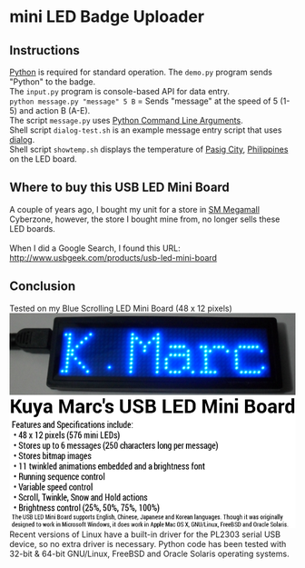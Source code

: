 # mini LED Badge Uploader
## Instructions
<a href="http://www.tutorialspoint.com/python/index.htm">Python</a> is required for standard operation.
The `demo.py` program sends "Python" to the badge.<br>
The `input.py` program is console-based API for data entry.<br>
`python message.py "message" 5 B` = Sends "message" at the speed of 5 (1-5) and action B (A-E).<br>
The script `message.py` uses <a href="http://www.tutorialspoint.com/python/python_command_line_arguments.htm">Python Command Line Arguments</a>.<br>
Shell script `dialog-test.sh` is an example message entry script that uses <a href="http://linux.die.net/man/1/dialog">dialog</a>.<br>
Shell script `showtemp.sh` displays the temperature of <a href="http://en.wikipedia.org/wiki/Pasig">Pasig City</a>, <a href="http://en.wikipedia.org/wiki/Philippines">Philippines</a> on the LED board.
## Where to buy this USB LED Mini Board
A couple of years ago, I bought my unit for a store in <a href="http://en.wikipedia.org/wiki/SM_Megamall">SM Megamall</a> Cyberzone, however, the store I bought mine from, no longer sells these LED boards.<br><br>
When I did a Google Search, I found this URL: http://www.usbgeek.com/products/usb-led-mini-board
## Conclusion
Tested on my Blue Scrolling LED Mini Board (48 x 12 pixels)<br>
![Alt text](/KM_LED_Badge.png?raw=true "Kuya Marc USB LED Badge")<br>
Recent versions of Linux have a built-in driver for the PL2303 serial USB device, so no extra driver is necessary. Python code has been tested with 32-bit & 64-bit GNU/Linux, FreeBSD and Oracle Solaris operating systems.

